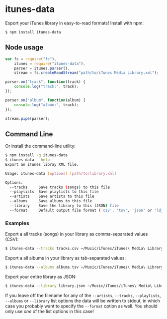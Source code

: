 # itunes-data

Export your iTunes library in easy-to-read formats! Install with npm:

```
$ npm install itunes-data
```

## Node usage

```js
var fs = require("fs"),
    itunes = require("itunes-data"),
    parser = itunes.parser(),
    stream = fs.createReadStream("path/to/iTunes Media Library.xml");

parser.on("track", function(track) {
    console.log("track:", track);
});

parser.on("album", function(album) {
    console.log("album:", track);
});

stream.pipe(parser);
```

## Command Line
Or install the command-line utility:

```sh
$ npm install -g itunes-data
$ itunes-data --help
Export an iTunes libray XML file.

Usage: itunes-data [options] [path/to/library.xml]

Options:
  --tracks     Save tracks (songs) to this file
  --playlists  Save playlists to this file
  --artists    Save artists to this file
  --albums     Save albums to this file
  --library    Save the library to this (JSON) file
  --format     Default output file format ('csv', 'tsv', 'json' or 'ldjson')  [default: "csv"]
```

### Examples
Export a all tracks (songs) in your library as comma-separated values (CSV):

```sh
$ itunes-data --tracks tracks.csv ~/Music/iTunes/iTunes\ Media\ Library.xml
```

Export a all albums in your library as tab-separated values:

```sh
$ itunes-data --albums albums.tsv ~/Music/iTunes/iTunes\ Media\ Library.xml
```

Export your entire library as JSON:

```sh
$ itunes-data --library library.json ~/Music/iTunes/iTunes\ Media\ Library.xml
```

If you leave off the filename for any of the `--artists`, `--tracks`,
`--playlists`, `--albums` or `--library` list options the data will be written
to stdout, in which case you probably want to specify the `--format` option as
well. You should only use *one* of the list options in this case!

